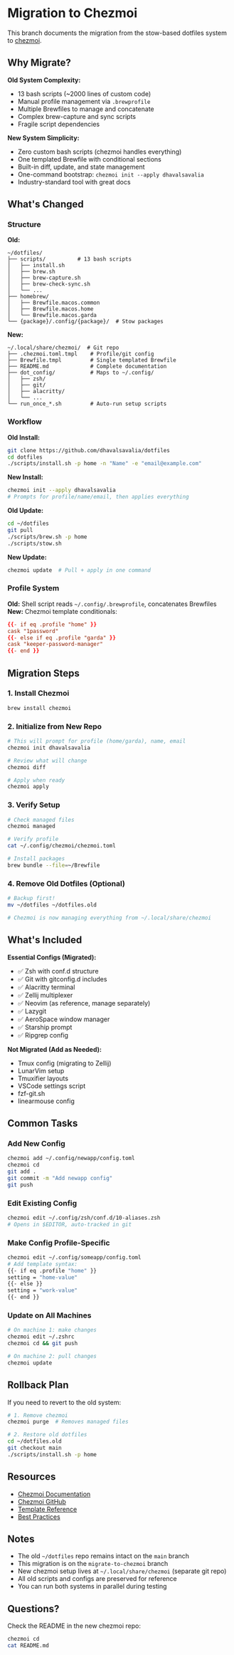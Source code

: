 # Migration to Chezmoi

This branch documents the migration from the stow-based dotfiles system to [chezmoi](https://chezmoi.io).

## Why Migrate?

**Old System Complexity:**
- 13 bash scripts (~2000 lines of custom code)
- Manual profile management via `.brewprofile`
- Multiple Brewfiles to manage and concatenate
- Complex brew-capture and sync scripts
- Fragile script dependencies

**New System Simplicity:**
- Zero custom bash scripts (chezmoi handles everything)
- One templated Brewfile with conditional sections
- Built-in diff, update, and state management
- One-command bootstrap: `chezmoi init --apply dhavalsavalia`
- Industry-standard tool with great docs

## What's Changed

### Structure
**Old:**
```
~/dotfiles/
├── scripts/          # 13 bash scripts
│   ├── install.sh
│   ├── brew.sh
│   ├── brew-capture.sh
│   ├── brew-check-sync.sh
│   └── ...
├── homebrew/
│   ├── Brewfile.macos.common
│   ├── Brewfile.macos.home
│   └── Brewfile.macos.garda
└── {package}/.config/{package}/  # Stow packages
```

**New:**
```
~/.local/share/chezmoi/  # Git repo
├── .chezmoi.toml.tmpl    # Profile/git config
├── Brewfile.tmpl         # Single templated Brewfile
├── README.md             # Complete documentation
├── dot_config/           # Maps to ~/.config/
│   ├── zsh/
│   ├── git/
│   ├── alacritty/
│   └── ...
└── run_once_*.sh         # Auto-run setup scripts
```

### Workflow

**Old Install:**
```bash
git clone https://github.com/dhavalsavalia/dotfiles
cd dotfiles
./scripts/install.sh -p home -n "Name" -e "email@example.com"
```

**New Install:**
```bash
chezmoi init --apply dhavalsavalia
# Prompts for profile/name/email, then applies everything
```

**Old Update:**
```bash
cd ~/dotfiles
git pull
./scripts/brew.sh -p home
./scripts/stow.sh
```

**New Update:**
```bash
chezmoi update  # Pull + apply in one command
```

### Profile System

**Old:** Shell script reads `~/.config/.brewprofile`, concatenates Brewfiles
**New:** Chezmoi template conditionals:

```toml
{{- if eq .profile "home" }}
cask "1password"
{{- else if eq .profile "garda" }}
cask "keeper-password-manager"
{{- end }}
```

## Migration Steps

### 1. Install Chezmoi

```bash
brew install chezmoi
```

### 2. Initialize from New Repo

```bash
# This will prompt for profile (home/garda), name, email
chezmoi init dhavalsavalia

# Review what will change
chezmoi diff

# Apply when ready
chezmoi apply
```

### 3. Verify Setup

```bash
# Check managed files
chezmoi managed

# Verify profile
cat ~/.config/chezmoi/chezmoi.toml

# Install packages
brew bundle --file=~/Brewfile
```

### 4. Remove Old Dotfiles (Optional)

```bash
# Backup first!
mv ~/dotfiles ~/dotfiles.old

# Chezmoi is now managing everything from ~/.local/share/chezmoi
```

## What's Included

**Essential Configs (Migrated):**
- ✅ Zsh with conf.d structure
- ✅ Git with gitconfig.d includes
- ✅ Alacritty terminal
- ✅ Zellij multiplexer
- ✅ Neovim (as reference, manage separately)
- ✅ Lazygit
- ✅ AeroSpace window manager
- ✅ Starship prompt
- ✅ Ripgrep config

**Not Migrated (Add as Needed):**
- Tmux config (migrating to Zellij)
- LunarVim setup
- Tmuxifier layouts
- VSCode settings script
- fzf-git.sh
- linearmouse config

## Common Tasks

### Add New Config

```bash
chezmoi add ~/.config/newapp/config.toml
chezmoi cd
git add .
git commit -m "Add newapp config"
git push
```

### Edit Existing Config

```bash
chezmoi edit ~/.config/zsh/conf.d/10-aliases.zsh
# Opens in $EDITOR, auto-tracked in git
```

### Make Config Profile-Specific

```bash
chezmoi edit ~/.config/someapp/config.toml
# Add template syntax:
{{- if eq .profile "home" }}
setting = "home-value"
{{- else }}
setting = "work-value"
{{- end }}
```

### Update on All Machines

```bash
# On machine 1: make changes
chezmoi edit ~/.zshrc
chezmoi cd && git push

# On machine 2: pull changes
chezmoi update
```

## Rollback Plan

If you need to revert to the old system:

```bash
# 1. Remove chezmoi
chezmoi purge  # Removes managed files

# 2. Restore old dotfiles
cd ~/dotfiles.old
git checkout main
./scripts/install.sh -p home
```

## Resources

- [Chezmoi Documentation](https://chezmoi.io)
- [Chezmoi GitHub](https://github.com/twpayne/chezmoi)
- [Template Reference](https://chezmoi.io/user-guide/templating/)
- [Best Practices](https://chezmoi.io/user-guide/best-practices/)

## Notes

- The old `~/dotfiles` repo remains intact on the `main` branch
- This migration is on the `migrate-to-chezmoi` branch
- New chezmoi setup lives at `~/.local/share/chezmoi` (separate git repo)
- All old scripts and configs are preserved for reference
- You can run both systems in parallel during testing

## Questions?

Check the README in the new chezmoi repo:
```bash
chezmoi cd
cat README.md
```
